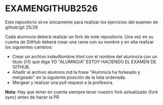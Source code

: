 # EXAMENGITHUB2526
Este repositorio sirve únicamente para realizar los ejercicios del examen de github/git 25/26

Cada alumno/a deberá realizar un fork de este repositorio. Una vez en su cuenta de GitHub deberá crear una rama con su nombre y en ella realizar los siguientes cambios:
* Crear un archivo indexNombre.html con el nombre del alumno/a con un título (h1) que diga  YO "ALUMNO/A" ESTOY HACIENDO EL EXAMEN DE GITHUB.
* Añadir al archivo alumnos.md la frase "Alumno/a ha forkeado y mergeado" en la siguiente posición de la lista ordenada.
* Mergear y realizar una pull request a la profesora.

**Nota**: Hay que tener en cuenta siempre tener nuestro fork actualizado (fork sync) antes de hacer la PR
